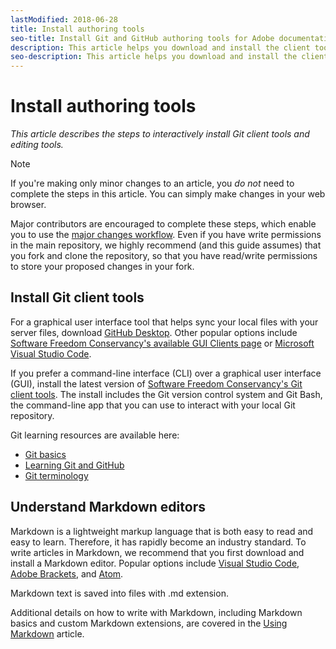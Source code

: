 ```yaml
---
lastModified: 2018-06-28
title: Install authoring tools
seo-title: Install Git and GitHub authoring tools for Adobe documentation
description: This article helps you download and install the client tools you will need for Git/GitHub and for editing Markdown files.
seo-description: This article helps you download and install the client tools you will need for Git/GitHub and for editing Markdown files for Adobe documentation.
---
```

# Install authoring tools

*This article describes the steps to interactively install Git client tools and editing tools.*

>[!NOTE]
> If you're making only minor changes to an article, you *do not* need to complete the steps in this article. You can simply make changes in your web browser.
>
> Major contributors are encouraged to complete these steps, which enable you to use the [major changes workflow](local-repo.md). Even if you have write permissions in the main repository, we highly recommend (and this guide assumes) that you fork and clone the repository, so that you have read/write permissions to store your proposed changes in your fork.

## Install Git client tools

For a graphical user interface tool that helps sync your local files with your server files, download [GitHub Desktop](https://desktop.github.com/). Other popular options include [Software Freedom Conservancy's available GUI Clients page](https://git-scm.com/downloads/guis) or [Microsoft Visual Studio Code](https://www.visualstudio.com/products/code-vs.aspx).

If you prefer a command-line interface (CLI) over a graphical user interface (GUI), install the latest version of [Software Freedom Conservancy's Git client tools](https://git-scm.com/downloads). The install includes the Git version control system and Git Bash, the command-line app that you can use to interact with your local Git repository.

Git learning resources are available here: 

* [Git basics](https://git-scm.com/book/en/v2/Getting-Started-Git-Basics)
* [Learning Git and GitHub](https://help.github.com/articles/good-resources-for-learning-git-and-github/)
* [Git terminology](https://help.github.com/articles/github-glossary)

## Understand Markdown editors

Markdown is a lightweight markup language that is both easy to read and easy to learn. Therefore, it has rapidly become an industry standard. To write articles in Markdown, we recommend that you first download and install a Markdown editor. Popular options include [Visual Studio Code](https://code.visualstudio.com/), [Adobe Brackets](https://brackets.io), and [Atom](https://atom.io). 

Markdown text is saved into files with .md extension.

Additional details on how to write with Markdown, including Markdown basics and custom Markdown extensions, are covered in the [Using Markdown](../writing-essentials/using-markdown.md) article.

<!--
## Adobe Docs Authoring Pack

Install the Docs Authoring Pack. This set of extensions includes basic authoring assistance for help when writing Markdown, and a preview feature, so that you can see what the Markdown looks like in the style of the docs.adobe.com site.

Link when available
-->
